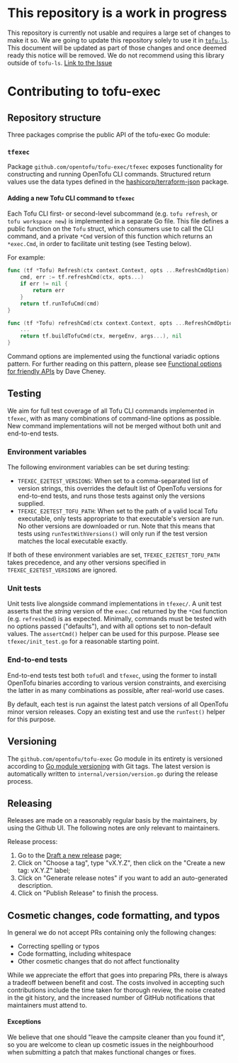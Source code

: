# This repository is a work in progress

This repository is currently not usable and requires a large set of changes to make it so.
We are going to update this repository solely to use it in [`tofu-ls`](https://github.com/opentofu/tofu-ls).
This document will be updated as part of those changes and once deemed ready this notice will be removed. We do not recommend using this library outside of `tofu-ls`. [Link to the Issue](https://github.com/opentofu/opentofu/issues/2455#issuecomment-2858320418)

# Contributing to tofu-exec

## Repository structure

Three packages comprise the public API of the tofu-exec Go module:

### `tfexec`

Package `github.com/opentofu/tofu-exec/tfexec` exposes functionality for constructing and running OpenTofu CLI commands. Structured return values use the data types defined in the [hashicorp/terraform-json](https://github.com/hashicorp/terraform-json) package.

#### Adding a new Tofu CLI command to `tfexec`

Each Tofu CLI first- or second-level subcommand (e.g. `tofu refresh`, or `tofu workspace new`) is implemented in a separate Go file. This file defines a public function on the `Tofu` struct, which consumers use to call the CLI command, and a private `*Cmd` version of this function which returns an `*exec.Cmd`, in order to facilitate unit testing (see Testing below).

For example:
```go
func (tf *Tofu) Refresh(ctx context.Context, opts ...RefreshCmdOption) error {
	cmd, err := tf.refreshCmd(ctx, opts...)
	if err != nil {
		return err
	}
	return tf.runTofuCmd(cmd)
}

func (tf *Tofu) refreshCmd(ctx context.Context, opts ...RefreshCmdOption) (*exec.Cmd, error) {
	...
  	return tf.buildTofuCmd(ctx, mergeEnv, args...), nil
}
```

Command options are implemented using the functional variadic options pattern. For further reading on this pattern, please see [Functional options for friendly APIs](https://dave.cheney.net/2014/10/17/functional-options-for-friendly-apis) by Dave Cheney.

## Testing

We aim for full test coverage of all Tofu CLI commands implemented in `tfexec`, with as many combinations of command-line options as possible. New command implementations will not be merged without both unit and end-to-end tests.

### Environment variables

The following environment variables can be set during testing:

 - `TFEXEC_E2ETEST_VERSIONS`: When set to a comma-separated list of version strings, this overrides the default list of OpenTofu versions for end-to-end tests, and runs those tests against only the versions supplied.
 - `TFEXEC_E2ETEST_TOFU_PATH`: When set to the path of a valid local Tofu executable, only tests appropriate to that executable's version are run. No other versions are downloaded or run. Note that this means that tests using `runTestWithVersions()` will only run if the test version matches the local executable exactly.

If both of these environment variables are set, `TFEXEC_E2ETEST_TOFU_PATH` takes precedence, and any other versions specified in `TFEXEC_E2ETEST_VERSIONS` are ignored.

### Unit tests

Unit tests live alongside command implementations in `tfexec/`. A unit test asserts that the *string* version of the `exec.Cmd` returned by the `*Cmd` function (e.g. `refreshCmd`) is as expected. Minimally, commands must be tested with no options passed ("defaults"), and with all options set to non-default values. The `assertCmd()` helper can be used for this purpose. Please see `tfexec/init_test.go` for a reasonable starting point.

### End-to-end tests

End-to-end tests test both `tofudl` and `tfexec`, using the former to install OpenTofu binaries according to various version constraints, and exercising the latter in as many combinations as possible, after real-world use cases.

By default, each test is run against the latest patch versions of all OpenTofu minor version releases. Copy an existing test and use the `runTest()` helper for this purpose.

## Versioning

The `github.com/opentofu/tofu-exec` Go module in its entirety is versioned according to [Go module versioning](https://golang.org/ref/mod#versions) with Git tags. The latest version is automatically written to `internal/version/version.go` during the release process.

## Releasing

Releases are made on a reasonably regular basis by the maintainers, by using the Github UI. The following notes are only relevant to maintainers.

Release process:

1. Go to the [Draft a new release](https://github.com/opentofu/tofu-exec/releases/new) page;
1. Click on "Choose a tag", type "vX.Y.Z", then click on the "Create a new tag: vX.Y.Z" label;
1. Click on "Generate release notes" if you want to add an auto-generated description.
1. Click on "Publish Release" to finish the process.

## Cosmetic changes, code formatting, and typos

In general we do not accept PRs containing only the following changes:

 - Correcting spelling or typos
 - Code formatting, including whitespace
 - Other cosmetic changes that do not affect functionality

While we appreciate the effort that goes into preparing PRs, there is always a tradeoff between benefit and cost. The costs involved in accepting such contributions include the time taken for thorough review, the noise created in the git history, and the increased number of GitHub notifications that maintainers must attend to.

#### Exceptions

We believe that one should "leave the campsite cleaner than you found it", so you are welcome to clean up cosmetic issues in the neighbourhood when submitting a patch that makes functional changes or fixes.
